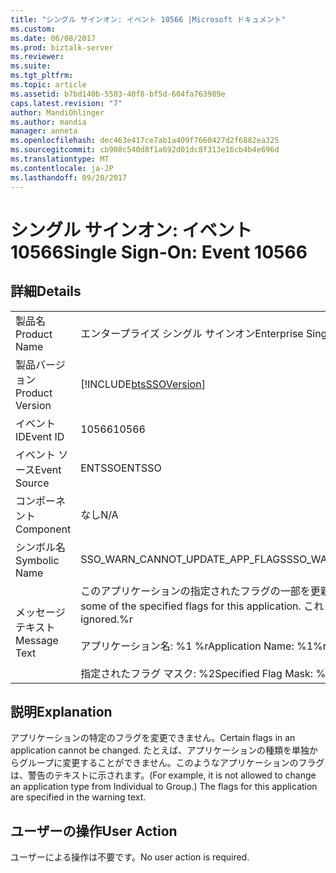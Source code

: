 ```yaml
---
title: "シングル サインオン: イベント 10566 |Microsoft ドキュメント"
ms.custom: 
ms.date: 06/08/2017
ms.prod: biztalk-server
ms.reviewer: 
ms.suite: 
ms.tgt_pltfrm: 
ms.topic: article
ms.assetid: b7bd140b-5503-40f8-bf5d-604fa763989e
caps.latest.revision: "7"
author: MandiOhlinger
ms.author: mandia
manager: anneta
ms.openlocfilehash: dec463e417ce7ab1a409f7660427d2f6882ea325
ms.sourcegitcommit: cb908c540d8f1a692d01dc8f313e16cb4b4e696d
ms.translationtype: MT
ms.contentlocale: ja-JP
ms.lasthandoff: 09/20/2017
---
```

# <a name="single-sign-on-event-10566"></a><span data-ttu-id="02c33-102">シングル サインオン: イベント 10566</span><span class="sxs-lookup"><span data-stu-id="02c33-102">Single Sign-On: Event 10566</span></span>
## <a name="details"></a><span data-ttu-id="02c33-103">詳細</span><span class="sxs-lookup"><span data-stu-id="02c33-103">Details</span></span>  
  
|||  
|-|-|  
|<span data-ttu-id="02c33-104">製品名</span><span class="sxs-lookup"><span data-stu-id="02c33-104">Product Name</span></span>|<span data-ttu-id="02c33-105">エンタープライズ シングル サインオン</span><span class="sxs-lookup"><span data-stu-id="02c33-105">Enterprise Single Sign-On</span></span>|  
|<span data-ttu-id="02c33-106">製品バージョン</span><span class="sxs-lookup"><span data-stu-id="02c33-106">Product Version</span></span>|[!INCLUDE[btsSSOVersion](../includes/btsssoversion-md.md)]|  
|<span data-ttu-id="02c33-107">イベント ID</span><span class="sxs-lookup"><span data-stu-id="02c33-107">Event ID</span></span>|<span data-ttu-id="02c33-108">10566</span><span class="sxs-lookup"><span data-stu-id="02c33-108">10566</span></span>|  
|<span data-ttu-id="02c33-109">イベント ソース</span><span class="sxs-lookup"><span data-stu-id="02c33-109">Event Source</span></span>|<span data-ttu-id="02c33-110">ENTSSO</span><span class="sxs-lookup"><span data-stu-id="02c33-110">ENTSSO</span></span>|  
|<span data-ttu-id="02c33-111">コンポーネント</span><span class="sxs-lookup"><span data-stu-id="02c33-111">Component</span></span>|<span data-ttu-id="02c33-112">なし</span><span class="sxs-lookup"><span data-stu-id="02c33-112">N/A</span></span>|  
|<span data-ttu-id="02c33-113">シンボル名</span><span class="sxs-lookup"><span data-stu-id="02c33-113">Symbolic Name</span></span>|<span data-ttu-id="02c33-114">SSO_WARN_CANNOT_UPDATE_APP_FLAGS</span><span class="sxs-lookup"><span data-stu-id="02c33-114">SSO_WARN_CANNOT_UPDATE_APP_FLAGS</span></span>|  
|<span data-ttu-id="02c33-115">メッセージ テキスト</span><span class="sxs-lookup"><span data-stu-id="02c33-115">Message Text</span></span>|<span data-ttu-id="02c33-116">このアプリケーションの指定されたフラグの一部を更新できません。</span><span class="sxs-lookup"><span data-stu-id="02c33-116">You cannot update some of the specified flags for this application.</span></span> <span data-ttu-id="02c33-117">これらは無視されます。%r</span><span class="sxs-lookup"><span data-stu-id="02c33-117">They will be ignored.%r</span></span><br /><br /> <span data-ttu-id="02c33-118">アプリケーション名: %1 %r</span><span class="sxs-lookup"><span data-stu-id="02c33-118">Application Name: %1%r</span></span><br /><br /> <span data-ttu-id="02c33-119">指定されたフラグ マスク: %2</span><span class="sxs-lookup"><span data-stu-id="02c33-119">Specified Flag Mask: %2</span></span>|  
  
## <a name="explanation"></a><span data-ttu-id="02c33-120">説明</span><span class="sxs-lookup"><span data-stu-id="02c33-120">Explanation</span></span>  
 <span data-ttu-id="02c33-121">アプリケーションの特定のフラグを変更できません。</span><span class="sxs-lookup"><span data-stu-id="02c33-121">Certain flags in an application cannot be changed.</span></span> <span data-ttu-id="02c33-122">たとえば、アプリケーションの種類を単独からグループに変更することができません。このようなアプリケーションのフラグは、警告のテキストに示されます。</span><span class="sxs-lookup"><span data-stu-id="02c33-122">(For example, it is not allowed to change an application type from Individual to Group.) The flags for this application are specified in the warning text.</span></span>  
  
## <a name="user-action"></a><span data-ttu-id="02c33-123">ユーザーの操作</span><span class="sxs-lookup"><span data-stu-id="02c33-123">User Action</span></span>  
 <span data-ttu-id="02c33-124">ユーザーによる操作は不要です。</span><span class="sxs-lookup"><span data-stu-id="02c33-124">No user action is required.</span></span>